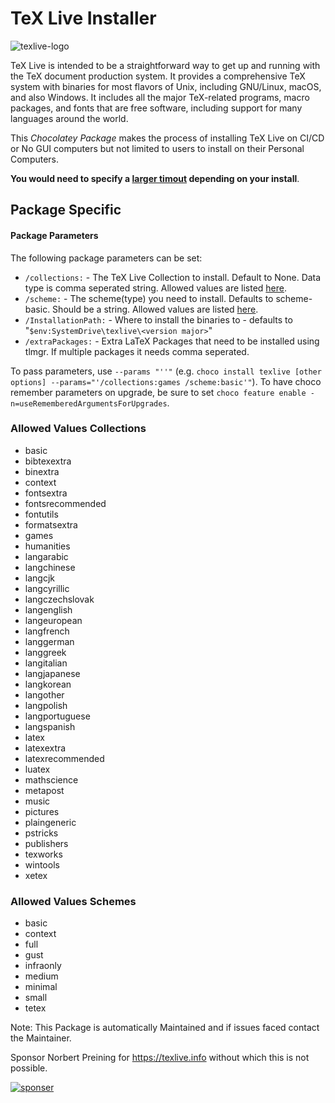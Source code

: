 # TeX Live Installer

![texlive-logo](https://cdn.jsdelivr.net/gh/naveen521kk/chocolatey-texlive@master/icons/texlive.svg)

TeX Live is intended to be a straightforward way to get up and running with the TeX document production system. It provides a comprehensive TeX system with binaries for most flavors of Unix, including GNU/Linux, macOS, and also Windows. It includes all the major TeX-related programs, macro packages, and fonts that are free software, including support for many languages around the world.

This _Chocolatey Package_ makes the process of installing TeX Live on CI/CD or No GUI computers but not limited to users to install on their Personal Computers.

**You would need to specify a [larger timout](https://docs.chocolatey.org/en-us/configuration#timeouts) depending on your install**.

## Package Specific

#### Package Parameters

The following package parameters can be set:

- `/collections:` - The TeX Live Collection to install. Default to None. Data type is comma seperated string. Allowed values are listed [here](#allowed-values-collections).
- `/scheme:` - The scheme(type) you need to install. Defaults to scheme-basic. Should be a string. Allowed values are listed [here](#allowed-values-schemes).
- `/InstallationPath:` - Where to install the binaries to - defaults to "`$env:SystemDrive\texlive\<version major>`"
- `/extraPackages:` - Extra LaTeX Packages that need to be installed using tlmgr. If multiple packages it needs comma seperated.

To pass parameters, use `--params "''"` (e.g. `choco install texlive [other options] --params="'/collections:games /scheme:basic'"`).
To have choco remember parameters on upgrade, be sure to set `choco feature enable -n=useRememberedArgumentsForUpgrades`.

### Allowed Values Collections


- basic
- bibtexextra
- binextra
- context
- fontsextra
- fontsrecommended
- fontutils
- formatsextra
- games
- humanities
- langarabic
- langchinese
- langcjk
- langcyrillic
- langczechslovak
- langenglish
- langeuropean
- langfrench
- langgerman
- langgreek
- langitalian
- langjapanese
- langkorean
- langother
- langpolish
- langportuguese
- langspanish
- latex
- latexextra
- latexrecommended
- luatex
- mathscience
- metapost
- music
- pictures
- plaingeneric
- pstricks
- publishers
- texworks
- wintools
- xetex


### Allowed Values Schemes


- basic
- context
- full
- gust
- infraonly
- medium
- minimal
- small
- tetex


Note: This Package is automatically Maintained and if issues faced contact the Maintainer.

Sponsor Norbert Preining for https://texlive.info without which this is not possible.

[![sponser](https://cdn.jsdelivr.net/gh/naveen521kk/chocolatey-texlive@master/icons/sponsor.svg)](https://github.com/sponsors/norbusan)
